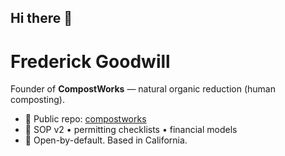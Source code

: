 ## Hi there 👋

# Frederick Goodwill
Founder of **CompostWorks** — natural organic reduction (human composting).

- 📂 Public repo: [compostworks](https://github.com/fngoodwill/compostworks)
- 📄 SOP v2 • permitting checklists • financial models
- 🌱 Open-by-default. Based in California.


